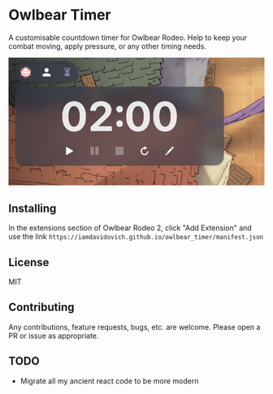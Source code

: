 # Owlbear Timer
A customisable countdown timer for Owlbear Rodeo. Help to keep your combat moving, apply pressure, or any other timing needs.

![Example](/docs/example_screen.png)

## Installing

In the extensions section of Owlbear Rodeo 2, click "Add Extension" and use the link
`https://iamdavidovich.github.io/owlbear_timer/manifest.json`

## License

MIT

## Contributing

Any contributions, feature requests, bugs, etc. are welcome. Please open a PR or issue as appropriate.

## TODO
- Migrate all my ancient react code to be more modern
